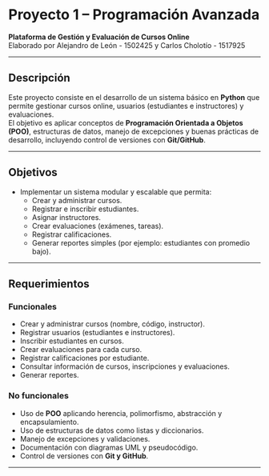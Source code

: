# Proyecto 1 – Programación Avanzada 
**Plataforma de Gestión y Evaluación de Cursos Online**  
Elaborado por Alejandro de León - 1502425 y Carlos Cholotío - 1517925

---

## Descripción
Este proyecto consiste en el desarrollo de un sistema básico en **Python** que permite gestionar cursos online, usuarios (estudiantes e instructores) y evaluaciones.  
El objetivo es aplicar conceptos de **Programación Orientada a Objetos (POO)**, estructuras de datos, manejo de excepciones y buenas prácticas de desarrollo, incluyendo control de versiones con **Git/GitHub**.  

---

##  Objetivos
- Implementar un sistema modular y escalable que permita:  
  - Crear y administrar cursos.  
  - Registrar e inscribir estudiantes.  
  - Asignar instructores.  
  - Crear evaluaciones (exámenes, tareas).  
  - Registrar calificaciones.  
  - Generar reportes simples (por ejemplo: estudiantes con promedio bajo).  

---

## Requerimientos

### Funcionales
- Crear y administrar cursos (nombre, código, instructor).  
- Registrar usuarios (estudiantes e instructores).  
- Inscribir estudiantes en cursos.  
- Crear evaluaciones para cada curso.  
- Registrar calificaciones por estudiante.  
- Consultar información de cursos, inscripciones y evaluaciones.  
- Generar reportes.  

### No funcionales
- Uso de **POO** aplicando herencia, polimorfismo, abstracción y encapsulamiento.  
- Uso de estructuras de datos como listas y diccionarios.  
- Manejo de excepciones y validaciones.  
- Documentación con diagramas UML y pseudocódigo.  
- Control de versiones con **Git y GitHub**.  

---

